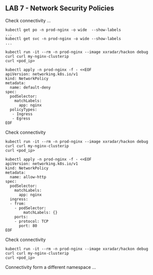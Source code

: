 ## LAB 7 - Network Security Policies
Check connectivity ...

```
kubectl get po -n prod-nginx -o wide  --show-labels
...
kubectl get svc -n prod-nginx -o wide --show-labels
...
```
```
kubectl run -it --rm -n prod-nginx --image xxradar/hackon debug
curl curl my-nginx-clusterip
curl <pod_ip>
```

```
kubectl apply -n prod-nginx -f - <<EOF
apiVersion: networking.k8s.io/v1
kind: NetworkPolicy
metadata:
  name: default-deny
spec:
  podSelector:
    matchLabels:
      app: nginx
  policyTypes:
   - Ingress
   - Egress
EOF
```
Check connectivity
```
kubectl run -it --rm -n prod-nginx --image xxradar/hackon debug
curl curl my-nginx-clusterip
curl <pod_ip>
```
```
kubectl apply -n prod-nginx -f - <<EOF
apiVersion: networking.k8s.io/v1
kind: NetworkPolicy
metadata:
  name: allow-http
spec:
  podSelector:
    matchLabels:
      app: nginx
  ingress:
  - from:
    - podSelector:
        matchLabels: {}
    ports:
    - protocol: TCP
      port: 80
EOF
```
Check connectivity
```
kubectl run -it --rm -n prod-nginx --image xxradar/hackon debug
curl curl my-nginx-clusterip
curl <pod_ip>
```
Connectivity form a different namespace ...
